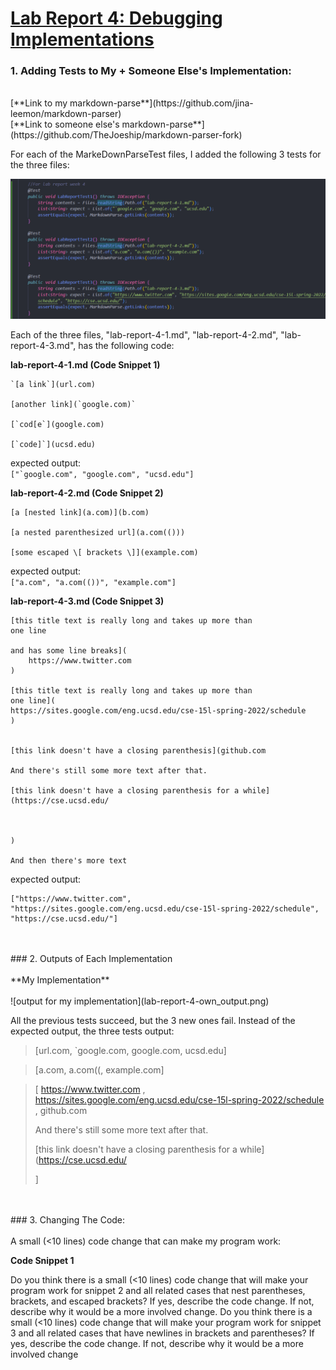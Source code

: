 # [Lab Report 4: Debugging Implementations](https://jina-leemon.github.io/CSE15L/Lab_report_4/Lab_report_4)

### 1. Adding Tests to My + Someone Else's Implementation:
<br>
[**Link to my markdown-parse**](https://github.com/jina-leemon/markdown-parser) <br>
[**Link to someone else's markdown-parse**](https://github.com/TheJoeship/markdown-parser-fork)<br>

For each of the MarkeDownParseTest files, I added the following 3 tests for the three files:<br>

![Adding appropriate tests](lab-report-4-edits.png)

Each of the three files, "lab-report-4-1.md", "lab-report-4-2.md", "lab-report-4-3.md", has the following code:

**lab-report-4-1.md (Code Snippet 1)**
```
`[a link`](url.com)

[another link](`google.com)`

[`cod[e`](google.com)

[`code]`](ucsd.edu)
```
expected output: <br>
```["`google.com", "google.com", "ucsd.edu"]```

**lab-report-4-2.md (Code Snippet 2)**
```
[a [nested link](a.com)](b.com)

[a nested parenthesized url](a.com(()))

[some escaped \[ brackets \]](example.com)
```
expected output: <br>
```["a.com", "a.com(())", "example.com"]```

**lab-report-4-3.md (Code Snippet 3)**
```
[this title text is really long and takes up more than 
one line

and has some line breaks](
    https://www.twitter.com
)

[this title text is really long and takes up more than 
one line](
https://sites.google.com/eng.ucsd.edu/cse-15l-spring-2022/schedule
)


[this link doesn't have a closing parenthesis](github.com

And there's still some more text after that.

[this link doesn't have a closing parenthesis for a while](https://cse.ucsd.edu/



)

And then there's more text
```


expected output: 

```
["https://www.twitter.com", "https://sites.google.com/eng.ucsd.edu/cse-15l-spring-2022/schedule", "https://cse.ucsd.edu/"]
```

<br>
<br>
### 2. Outputs of Each Implementation
<br>
<br>
**My Implementation**
<br>
<br>
![output for my implementation](lab-report-4-own_output.png)

All the previous tests succeed, but the 3 new ones fail. 
Instead of the expected output, the three tests output:
>[url.com, `google.com, google.com, ucsd.edu]

>[a.com, a.com((, example.com]

>[
>    https://www.twitter.com
>, 
>https://sites.google.com/eng.ucsd.edu/cse-15l-spring-2022/schedule
, github.com
>
>And there's still some more text after that.
>
>[this link doesn't have a closing parenthesis for a while](https://cse.ucsd.edu/
>
>
>
>]

<br>
<br>
### 3. Changing The Code:
<br>
<br>
A small (<10 lines) code change that can make my program work:

<br>

**Code Snippet 1**

Do you think there is a small (<10 lines) code change that will make your program work for snippet 2 and all related cases that nest parentheses, brackets, and escaped brackets? If yes, describe the code change. If not, describe why it would be a more involved change.
Do you think there is a small (<10 lines) code change that will make your program work for snippet 3 and all related cases that have newlines in brackets and parentheses? If yes, describe the code change. If not, describe why it would be a more involved change

